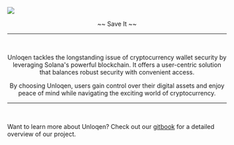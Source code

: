 <img src="./images/image.avif" align="center"></img>



<div align="center">

~~  Save It  ~~
</div>

---

</br>

<p align="center">
  Unloqen tackles the longstanding issue of cryptocurrency wallet security by leveraging Solana's powerful blockchain. It offers a user-centric solution that balances robust security with convenient access.
</p>
<p align="center">
  By choosing Unloqen, users gain control over their digital assets and enjoy peace of mind while navigating the exciting world of cryptocurrency.
</p>

---

</br>

Want to learn more about Unloqen? Check out our [gitbook](https://unloqen.gitbook.io/doc) for a detailed overview of our project.
